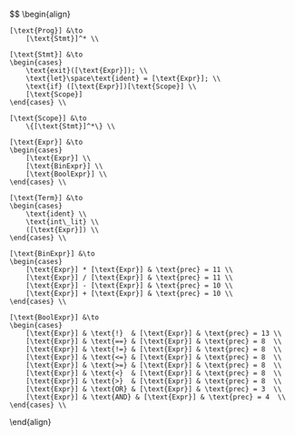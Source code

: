 $$
\begin{align}

	[\text{Prog}] &\to 
		[\text{Stmt}]^* \\
	
	[\text{Stmt}] &\to 
	\begin{cases}
		\text{exit}([\text{Expr}]); \\
		\text{let}\space\text{ident} = [\text{Expr}]; \\ 
		\text{if} ([\text{Expr}])[\text{Scope}] \\
		[\text{Scope}]
	\end{cases} \\ 

	[\text{Scope}] &\to 
		\{[\text{Stmt}]^*\} \\

	[\text{Expr}] &\to 
	\begin{cases}
		[\text{Expr}] \\
		[\text{BinExpr}] \\
		[\text{BoolExpr}] \\
	\end{cases} \\

	[\text{Term}] &\to
	\begin{cases}
		\text{ident} \\
		\text{int\_lit} \\
		([\text{Expr}]) \\
	\end{cases} \\

	[\text{BinExpr}] &\to 
	\begin{cases}
		[\text{Expr}] * [\text{Expr}] & \text{prec} = 11 \\
		[\text{Expr}] / [\text{Expr}] & \text{prec} = 11 \\
		[\text{Expr}] - [\text{Expr}] & \text{prec} = 10 \\
		[\text{Expr}] + [\text{Expr}] & \text{prec} = 10 \\ 
	\end{cases} \\

	[\text{BoolExpr}] &\to 
	\begin{cases}
		[\text{Expr}] & \text{!}  & [\text{Expr}] & \text{prec} = 13 \\
		[\text{Expr}] & \text{==} & [\text{Expr}] & \text{prec} = 8  \\
		[\text{Expr}] & \text{!=} & [\text{Expr}] & \text{prec} = 8  \\
		[\text{Expr}] & \text{<=} & [\text{Expr}] & \text{prec} = 8  \\ 
		[\text{Expr}] & \text{>=} & [\text{Expr}] & \text{prec} = 8  \\
		[\text{Expr}] & \text{<}  & [\text{Expr}] & \text{prec} = 8  \\
		[\text{Expr}] & \text{>}  & [\text{Expr}] & \text{prec} = 8  \\
		[\text{Expr}] & \text{OR} & [\text{Expr}] & \text{prec} = 3  \\
		[\text{Expr}] & \text{AND} & [\text{Expr}] & \text{prec} = 4  \\
	\end{cases} \\


\end{align}